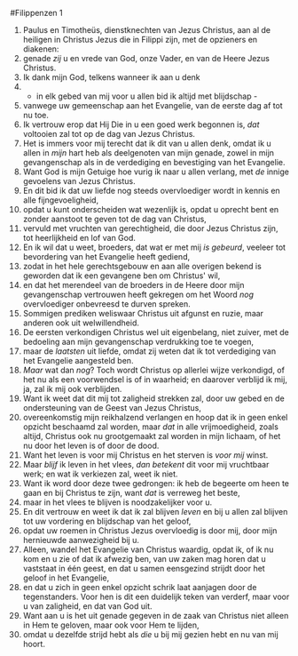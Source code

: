 #Filippenzen 1
1. Paulus en Timotheüs, dienstknechten van Jezus Christus, aan al de heiligen in Christus Jezus die in Filippi zijn, met de opzieners en diakenen:
2. genade *zij* u en vrede van God, onze Vader, en van de Heere Jezus Christus.
3. Ik dank mijn God, telkens wanneer ik aan u denk
4. - in elk gebed van mij voor u allen bid ik altijd met blijdschap -
5. vanwege uw gemeenschap aan het Evangelie, van de eerste dag af tot nu toe.
6. Ik vertrouw erop dat Hij Die in u een goed werk begonnen is, *dat* voltooien zal tot op de dag van Jezus Christus.
7. Het is immers voor mij terecht dat ik dit van u allen denk, omdat ik u allen in *mijn* hart heb als deelgenoten van mijn genade, zowel in mijn gevangenschap als in de verdediging en bevestiging van het Evangelie.
8. Want God is mijn Getuige hoe vurig ik naar u allen verlang, met *de* innige gevoelens van Jezus Christus.
9. En dit bid ik dat uw liefde nog steeds overvloediger wordt in kennis en alle fijngevoeligheid,
10. opdat u kunt onderscheiden wat wezenlijk is, opdat u oprecht bent en zonder aanstoot te geven tot de dag van Christus,
11. vervuld met vruchten van gerechtigheid, die door Jezus Christus zijn, tot heerlijkheid en lof van God.
12. En ik wil dat u weet, broeders, dat wat er met mij *is gebeurd*, veeleer tot bevordering van het Evangelie heeft gediend,
13. zodat in het hele gerechtsgebouw en aan alle overigen bekend is geworden dat ik een gevangene ben om Christus' wil,
14. en dat het merendeel van de broeders in de Heere door mijn gevangenschap vertrouwen heeft gekregen om het Woord *nog* overvloediger onbevreesd te durven spreken.
15. Sommigen prediken weliswaar Christus uit afgunst en ruzie, maar anderen ook uit welwillendheid.
16. De eersten verkondigen Christus wel uit eigenbelang, niet zuiver, met de bedoeling aan mijn gevangenschap verdrukking toe te voegen,
17. maar de *laatsten* uit liefde, omdat zij weten dat ik tot verdediging van het Evangelie aangesteld ben.
18. *Maar* wat dan *nog*? Toch wordt Christus op allerlei wijze verkondigd, of het nu als een voorwendsel is of in waarheid; en daarover verblijd ik mij, ja, zal ik mij ook verblijden.
19. Want ik weet dat dit mij tot zaligheid strekken zal, door uw gebed en de ondersteuning van de Geest van Jezus Christus,
20. overeenkomstig mijn reikhalzend verlangen en hoop dat ik in geen enkel opzicht beschaamd zal worden, maar *dat* in alle vrijmoedigheid, zoals altijd, Christus ook nu grootgemaakt zal worden in mijn lichaam, of het nu door het leven is of door de dood.
21. Want het leven is voor mij Christus en het sterven is *voor mij* winst.
22. Maar *blijf* ik leven in het vlees, *dan betekent* dit voor mij vruchtbaar werk; en wat ik verkiezen zal, weet ik niet.
23. Want ik word door deze twee gedrongen: ik heb de begeerte om heen te gaan en bij Christus te zijn, want *dat* is verreweg het beste,
24. maar in het vlees te blijven is noodzakelijker voor u.
25. En dit vertrouw en weet ik dat ik zal blijven *leven* en bij u allen zal blijven tot uw vordering en blijdschap van het geloof,
26. opdat uw roemen in Christus Jezus overvloedig is door mij, door mijn hernieuwde aanwezigheid bij u.
27. Alleen, wandel het Evangelie van Christus waardig, opdat ik, of ik nu kom en u zie of dat ik afwezig ben, van uw zaken mag horen dat u vaststaat in één geest, en dat u samen eensgezind strijdt door het geloof in het Evangelie,
28. en dat u zich in geen enkel opzicht schrik laat aanjagen door de tegenstanders. Voor hen is dit een duidelijk teken van verderf, maar voor u van zaligheid, en dat van God uit.
29. Want aan u is het uit genade gegeven in de zaak van Christus niet alleen in Hem te geloven, maar ook voor Hem te lijden,
30. omdat u dezelfde strijd hebt als *die* u bij mij gezien hebt en nu van mij hoort.
